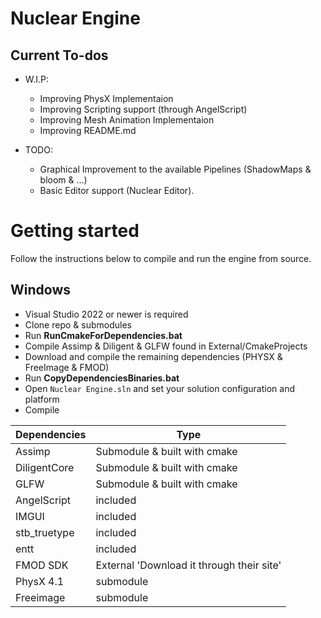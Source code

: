 # Nuclear Engine

## Current To-dos 
  - W.I.P:
	- Improving PhysX Implementaion
	- Improving Scripting support (through AngelScript)
	- Improving Mesh Animation Implementaion
    - Improving README.md
	
  - TODO:
    - Graphical Improvement to the available Pipelines (ShadowMaps & bloom & ...)
	- Basic Editor support (Nuclear Editor).

# Getting started

Follow the instructions below to compile and run the engine from source.

## Windows

* Visual Studio 2022 or newer is required
* Clone repo & submodules
* Run **RunCmakeForDependencies.bat**
* Compile Assimp & Diligent & GLFW found in External/CmakeProjects
* Download and compile the remaining dependencies (PHYSX & FreeImage & FMOD)
* Run **CopyDependenciesBinaries.bat**
* Open `Nuclear Engine.sln` and set your solution configuration and platform
* Compile 


| Dependencies | Type |
| ------ | ------ |
| Assimp | Submodule & built with cmake |
| DiligentCore | Submodule & built with cmake |
| GLFW | Submodule & built with cmake |
| AngelScript | included |
| IMGUI | included |
| stb_truetype | included |
| entt | included |
| FMOD SDK | External 'Download it through their site' |
| PhysX 4.1 | submodule |
| Freeimage | submodule |